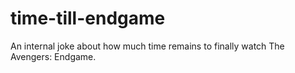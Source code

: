 # time-till-endgame
An internal joke about how much time remains to finally watch The Avengers: Endgame.

